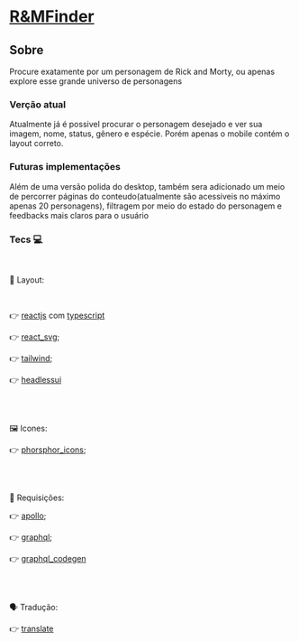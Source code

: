# [R&MFinder](https://r-and-m-finder.vercel.app/)

## Sobre

Procure exatamente por um personagem de Rick and Morty, ou apenas explore esse grande universo de personagens

### Verção atual

Atualmente já é possivel procurar o personagem desejado e ver sua imagem, nome, status, gẽnero e espécie. Porém apenas o mobile contém o layout correto.

### Futuras implementações

Além de uma versão polida do desktop, também sera adicionado um meio de percorrer páginas do conteudo(atualmente são acessiveis no máximo apenas 20 personagens), filtragem por meio do estado do personagem e feedbacks mais claros para o usuário

### Tecs 💻

<br>
 

  🎀 Layout:
  
  <br>
  
   👉 [reactjs](https://github.com/facebook/react) com [typescript](https://github.com/Microsoft/TypeScript) 
   
   👉 [react_svg](https://github.com/tanem/react-svg);
   
   👉 [tailwind](https://github.com/tailwindlabs/tailwindcss);
   
   👉 [headlessui](https://github.com/tailwindlabs/headlessui)
   
  <br>
  <br>
  
  🖼️ Icones:

   👉 [phorsphor_icons](https://github.com/phosphor-icons/phosphor-react);
  
  <br>
  <br>

  🤲 Requisições:

   👉 [apollo](https://github.com/apollographql/apollo-client);
   
   👉 [graphql](https://github.com/graphql/graphql-js);
   
   👉 [graphql_codegen](https://github.com/dotansimha/graphql-code-generator)

  <br>
  <br>
  
  🗣️ Tradução:

   👉 [translate](https://github.com/franciscop/translate)
